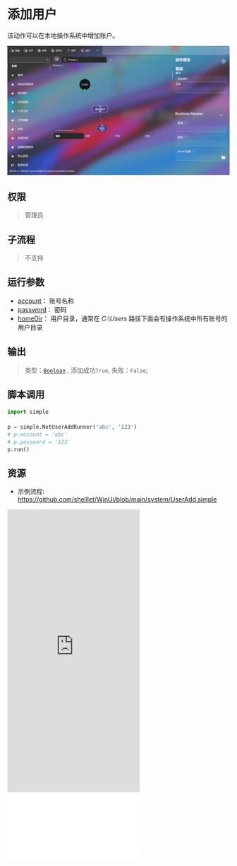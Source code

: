 # 添加用户 
该动作可以在本地操作系统中增加账户。

![UserAdd](./images/05.png ':size=90%')

## 权限
> 管理员

## 子流程

> 不支持

## 运行参数

* [account](./types/String.md)： 账号名称
* [password](./types/String.md)： 密码
* [homeDir](./types/Path.md)： 用户目录，通常在 *C:\Users* 路径下面会有操作系统中所有账号的用户目录

## 输出

>    类型：[`Boolean`](./types/Boolean.md) , 添加成功`True`, 失败：`False`;


## 脚本调用

```python
import simple

p = simple.NetUserAddRunner('abc', '123')
# p.account = 'abc'
# p.password = '123'
p.run()

```

## 资源

* 示例流程: https://github.com/shelllet/WinUi/blob/main/system/UserAdd.simple


<iframe type="text/html" height="640px" src="https://www.youtube.com/embed/28NohYUVZHY" frameborder="0"></iframe>

<iframe src="//player.bilibili.com/player.html?bvid=BV1i14y1S73Z&page=1&autoplay=0” height='640px' scrolling="no" border="0" frameborder="no" framespacing="0" allowfullscreen="true"></iframe>


